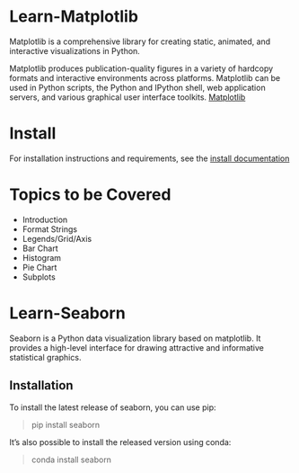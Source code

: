 # Learn-Matplotlib

Matplotlib is a comprehensive library for creating static, animated, and interactive visualizations in Python.

Matplotlib produces publication-quality figures in a variety of hardcopy formats and interactive environments across platforms. Matplotlib can be used in Python scripts, the Python and IPython shell, web application servers, and various graphical user interface toolkits.
[Matplotlib](https://matplotlib.org/)

# Install

For installation instructions and requirements, see the [install documentation](https://matplotlib.org/users/installing.html)

# Topics to be Covered

* Introduction
* Format Strings
* Legends/Grid/Axis
* Bar Chart
* Histogram
* Pie Chart
* Subplots

# Learn-Seaborn

Seaborn is a Python data visualization library based on matplotlib.
It provides a high-level interface for drawing attractive and informative statistical graphics.

## Installation

To install the latest release of seaborn, you can use pip:
> pip install seaborn

It’s also possible to install the released version using conda:
> conda install seaborn

